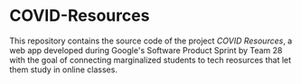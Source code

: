 # COVID-Resources
This repository contains the source code of the project *COVID Resources*, a web app developed during Google's Software Product Sprint by Team 28
with the goal of connecting marginalized students to tech reosurces that let them study in online classes. 
